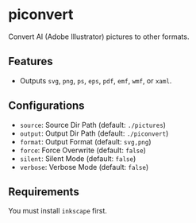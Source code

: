 # piconvert

Convert AI (Adobe Illustrator) pictures to other formats.

## Features

-   Outputs `svg`, `png`, `ps`, `eps`, `pdf`, `emf`, `wmf`, or `xaml`.

## Configurations

-   `source`: Source Dir Path (default: `./pictures`)
-   `output`: Output Dir Path (default: `./piconvert`)
-   `format`: Output Format (default: `svg,png`)
-   `force`: Force Overwrite (default: `false`)
-   `silent`: Silent Mode (default: `false`)
-   `verbose`: Verbose Mode (default: `false`)

## Requirements

You must install `inkscape` first.
